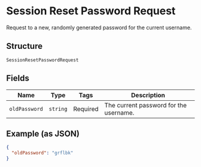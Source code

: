 
# Session Reset Password Request

Request to a new, randomly generated password for the current username.

## Structure

`SessionResetPasswordRequest`

## Fields

| Name | Type | Tags | Description |
|  --- | --- | --- | --- |
| `oldPassword` | `string` | Required | The current password for the username. |

## Example (as JSON)

```json
{
  "oldPassword": "grflbk"
}
```

